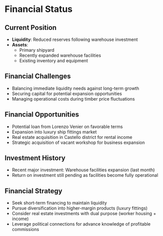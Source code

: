 # Financial Status

## Current Position
- **Liquidity**: Reduced reserves following warehouse investment
- **Assets**: 
  - Primary shipyard
  - Recently expanded warehouse facilities
  - Existing inventory and equipment

## Financial Challenges
- Balancing immediate liquidity needs against long-term growth
- Securing capital for potential expansion opportunities
- Managing operational costs during timber price fluctuations

## Financial Opportunities
- Potential loan from Lorenzo Venier on favorable terms
- Expansion into luxury ship fittings market
- Real estate acquisition in Castello district for rental income
- Strategic acquisition of vacant workshop for business expansion

## Investment History
- Recent major investment: Warehouse facilities expansion (last month)
- Return on investment still pending as facilities become fully operational

## Financial Strategy
- Seek short-term financing to maintain liquidity
- Pursue diversification into higher-margin products (luxury fittings)
- Consider real estate investments with dual purpose (worker housing + income)
- Leverage political connections for advance knowledge of profitable commissions
